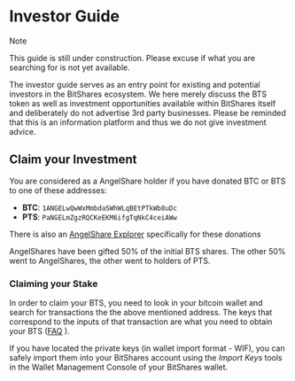 # Investor Guide

> [!NOTE]
> This guide is still under construction. Please excuse if what you are
> searching for is not yet available.

The investor guide serves as an entry point for existing and potential
investors in the BitShares ecosystem. We here merely discuss the BTS
token as well as investment opportunities available within BitShares
itself and deliberately do not advertise 3rd party businesses. Please be
reminded that this is an information platform and thus we do not give
investment advice.

## Claim your Investment

You are considered as a AngelShare holder if you have donated BTC or BTS
to one of these addresses:

- **BTC**: `1ANGELwQwWxMmbdaSWhWLqBEtPTkWb8uDc`
- **PTS**: `PaNGELmZgzRQCKeEKM6ifgTqNkC4ceiAWw`

There is also an [AngelShare Explorer](http://www1.agsexplorer.com/)
specifically for these donations

AngelShares have been gifted 50% of the initial BTS shares. The other
50% went to AngelShares, the other went to holders of PTS.

### Claiming your Stake

In order to claim your BTS, you need to look in your bitcoin wallet and
search for transactions the the above mentioned address. The keys that
correspond to the inputs of that transaction are what you need to obtain
your BTS ([FAQ](http://www1.agsexplorer.com/ags101) ).

If you have located the private keys (in wallet import format - WIF),
you can safely import them into your BitShares account using the *Import
Keys* tools in the Wallet Management Console of your BitShares wallet.
